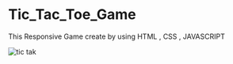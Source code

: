# Tic_Tac_Toe_Game
This Responsive Game create by using HTML , CSS , JAVASCRIPT

![tic tak ](https://github.com/adityagunale/Tic_Tac_Toe_Game/assets/121552299/f354f9d0-f04f-4843-8b71-f20e8cfa77fb)
